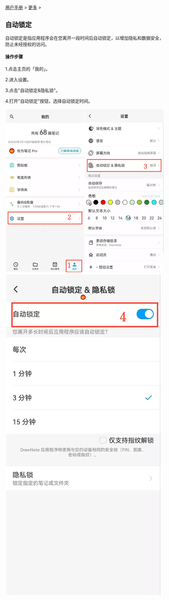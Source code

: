 [用户手册](/dragonnest/drawnote/manual) > [更多](/dragonnest/drawnote/manual/other) >

自动锁定
---
自动锁定是指应用程序会在您离开一段时间后自动锁定，以增加隐私和数据安全，防止未经授权的访问。
#### 操作步骤

1.点击主页的「我的」。

2.进入设置。

3.点击"自动锁定&隐私锁"。

4.打开"自动锁定"按钮，选择自动锁定时间。

![](imgs/automatic_locking1.png)
![](imgs/automatic_locking2.png)
